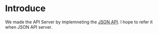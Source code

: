 # Introduce
We made the API Server by implemneting the [JSON API](https://jsonapi.org/).
I hope to refer it when JSON API server.
